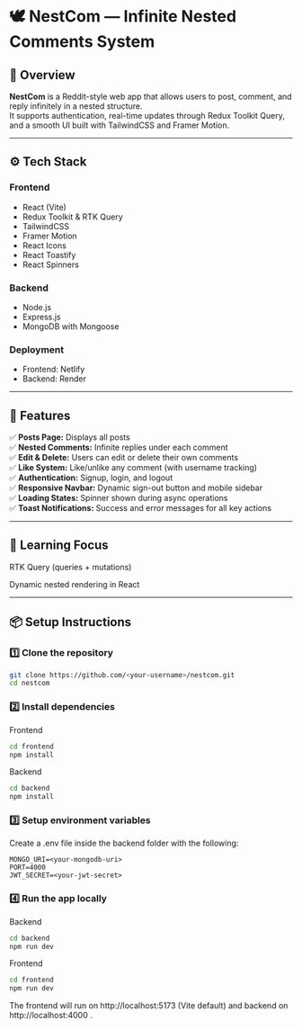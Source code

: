 # 🕊️ NestCom — Infinite Nested Comments System  

## 📝 Overview  
**NestCom** is a Reddit-style web app that allows users to post, comment, and reply infinitely in a nested structure.  
It supports authentication, real-time updates through Redux Toolkit Query, and a smooth UI built with TailwindCSS and Framer Motion.  

---

## ⚙️ Tech Stack  

### Frontend  
- React (Vite)  
- Redux Toolkit & RTK Query  
- TailwindCSS  
- Framer Motion  
- React Icons  
- React Toastify  
- React Spinners  

### Backend  
- Node.js  
- Express.js  
- MongoDB with Mongoose  

### Deployment  
- Frontend: Netlify  
- Backend: Render  

---

## 🚀 Features  
✅ **Posts Page:** Displays all posts   
✅ **Nested Comments:** Infinite replies under each comment  
✅ **Edit & Delete:** Users can edit or delete their own comments  
✅ **Like System:** Like/unlike any comment (with username tracking)  
✅ **Authentication:** Signup, login, and logout  
✅ **Responsive Navbar:** Dynamic sign-out button and mobile sidebar  
✅ **Loading States:** Spinner shown during async operations  
✅ **Toast Notifications:** Success and error messages for all key actions  

---

## 🧠 Learning Focus

RTK Query (queries + mutations)

Dynamic nested rendering in React 

---

## 📦 Setup Instructions  

### 1️⃣ Clone the repository  
```bash
git clone https://github.com/<your-username>/nestcom.git
cd nestcom
```
### 2️⃣ Install dependencies
Frontend
```bash
cd frontend
npm install
```
Backend
```bash
cd backend
npm install
```
### 3️⃣ Setup environment variables

Create a .env file inside the backend folder with the following:
```env
MONGO_URI=<your-mongodb-uri>
PORT=4000
JWT_SECRET=<your-jwt-secret>
```
### 4️⃣ Run the app locally

Backend
```bash
cd backend
npm run dev
```
Frontend
```bash
cd frontend
npm run dev
```
The frontend will run on http://localhost:5173
 (Vite default) and backend on http://localhost:4000
.
